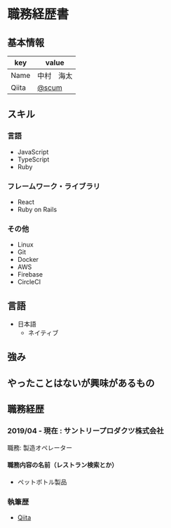 # 職務経歴書

## 基本情報

|key|value|
|---|-----|
|Name|中村　海太|
|Qiita|[@scum](https://qiita.com/scum)|

## スキル
### 言語

- JavaScript
- TypeScript
- Ruby

### フレームワーク・ライブラリ

- React
- Ruby on Rails

### その他

- Linux
- Git
- Docker
- AWS
- Firebase
- CircleCI

## 言語

- 日本語
  - ネイティブ

## 強み

## やったことはないが興味があるもの

## 職務経歴

### 2019/04 - 現在 : サントリープロダクツ株式会社

職務: 製造オペレーター

#### 職務内容の名前（レストラン検索とか）

- ペットボトル製品

### 執筆歴
* [Qiita](リンク)
